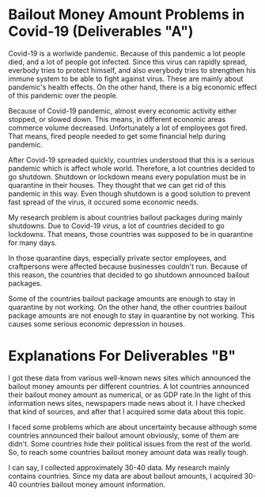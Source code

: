 # Bailout Money Amount Problems in Covid-19 (Deliverables "A")

Covid-19 is a worlwide pandemic. Because of this pandemic a lot people died, and a lot of people got infected. Since this virus can rapidly spread,
everbody tries to protect himself, and also everybody tries to strengthen  his immune system to be able to fight against virus. These are mainly about pandemic's 
health effects. On the other hand, there is a big economic effect of this pandemic over the people.

Because of Covid-19 pandemic, almost every economic activity either stopped, or slowed down. This means, in different economic areas commerce volume decreased.
Unfortunately a lot of employees got fired. That means, fired people needed to get some financial help during pandemic. 

After Covid-19 spreaded quickly, countries understood that this is a serious pandemic which is affect whole world. Therefore, a lot countries decided to go shutdown.
Shutdown or lockdown means every population must be in quarantine in their houses. They thought that we can get rid of this pandemic in this way. Even though
shutdown is a good solution to prevent fast spread of the virus, it occured some economic needs.

My research problem is about countries bailout packages during mainly shutdowns. Due to Covid-19 virus, a lot of countries decided to 
go lockdowns. That means, those countries was supposed to be in quarantine for many days. 

In those quarantine days, especially private sector employees, and craftpersons were affected because businesses couldn't run.
Because of this reason, the countries that decided to go shutdown announced bailout packages.

Some of the countries bailout package amounts are enough to stay in quarantine by not working. On the other hand, the other countries bailout 
package amounts are not enough to stay in quarantine by not working. This causes some serious economic depression in houses.

# Explanations For Deliverables "B"

I got these data from various well-known news sites which announced the bailout money amounts per different countries. A lot countries announced their
bailout money amount as numerical, or as GDP rate.In the light of this information news sites, newspapers made news about it. I have checked that kind 
of sources, and after that I acquired some data about this topic. 

I faced some problems which are about uncertainty because although some countries announced their bailout amount obviously, some of them are didn't.
Some countries hide their political issues from the rest of the world. So, to reach some countries bailout money amount data was really tough.

I can say, I collected approximately 30-40 data. My research mainly contains countries. Since my data are about bailout amounts, 
I acquired 30-40 countries bailout money amount information.  


